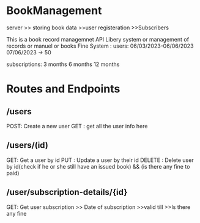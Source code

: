 # BookManagement

server >> storing book data
        >>user registeration
        >>Subscribers

This is a book record managemnet API Libery system or management of records or manuel or books
Fine System :
users: 06/03/2023-06/06/2023
07/06/2023 -> 50

subscriptions:
3 months 
6 months
12 months


# Routes and Endpoints

## /users

POST: Create a new user
GET : get all the user info here 

## /users/(id)
GET: Get a user by id
PUT : Update a user by their id
DELETE : Delete user by id(check if he or she still have an issued book) && (is there any fine to paid)


## /user/subscription-details/{id}
GET: Get user subscription
    >> Date of subscription
    >>valid till
    >>Is there any fine

    



    

